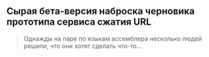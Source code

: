 ## Сырая бета-версия наброска черновика прототипа сервиса сжатия URL

>Однажды на паре по языкам ассемблера несколько людей решили, что они хотят сделать что-то...
